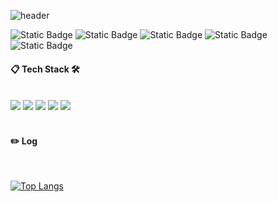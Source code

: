 ![header](https://capsule-render.vercel.app/api?type=venom&color=ffc1cc&height=300&section=header&text=Jeongah%20Lee&fontSize=90&fontColor=fc8eac)



![Static Badge](https://img.shields.io/badge/R-276DC3?style=flat&logo=R&logoColor=white/></a>&nbsp)
![Static Badge](https://img.shields.io/badge/Python-D9DDDC?style=flat&logo=Python&logoColor=white/></a>&nbsp)
![Static Badge](https://img.shields.io/badge/C++-97978F?style=flat&logo=cplusplus&logoColor=white/></a>&nbsp)
![Static Badge](https://img.shields.io/badge/PyTorch-FCAE1E?style=flat&logo=pytorch&logoColor=white/></a>&nbsp)
![Static Badge](https://img.shields.io/badge/MySQL-1134A6?style=flat&logo=mysql&logoColor=white/></a>&nbsp)




####  :clipboard: Tech Stack 🛠
  
 <br/>
<img src="https://img.shields.io/badge/R-276DC3?style=for-the-badge&logo=R&logoColor=white">
<img src="https://img.shields.io/badge/MySQL-4479A1?style=for-the-badge&logo=MySQL&logoColor=white">
<img src="https://img.shields.io/badge/aws-232F3E?style=for-the-badge&logo=Amazon aws&logoColor=white">
<img src="https://img.shields.io/badge/github-181717?style=for-the-badge&logo=github&logoColor=white">
<img src="https://img.shields.io/badge/VSCode-007ACC?style=for-the-badge&logo=VisualStudioCode&logoColor=white">
 
   <br/>
   <br/>
 
#### :pencil2: Log
 
  <br/>
  
[![Top Langs](https://github-readme-stats.vercel.app/api/top-langs/?username=893107&layout=compact)](https://github.com/anuraghazra/github-readme-stats)
  
